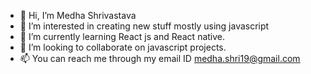 - 👋 Hi, I’m Medha Shrivastava 
- 👀 I’m interested in creating new stuff mostly using javascript 
- 🌱 I’m currently learning React js and React native.
- 💞️ I’m looking to collaborate on javascript projects.
- 📫 You can reach me through my email ID medha.shri19@gmail.com 

<!---
medhashri19/medhashri19 is a ✨ special ✨ repository because its `README.md` (this file) appears on your GitHub profile.
You can click the Preview link to take a look at your changes.
--->
